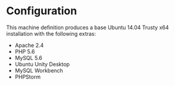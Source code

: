 # Configuration

This machine definition produces a base Ubuntu 14.04 Trusty x64 installation with the following extras:

* Apache 2.4
* PHP 5.6
* MySQL 5.6
* Ubuntu Unity Desktop
* MySQL Workbench
* PHPStorm